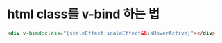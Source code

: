 # html class를 v-bind 하는 법

```html
<div v-bind:class="{scaleEffect:scaleEffect&&isHoverActive}"></div>
```
